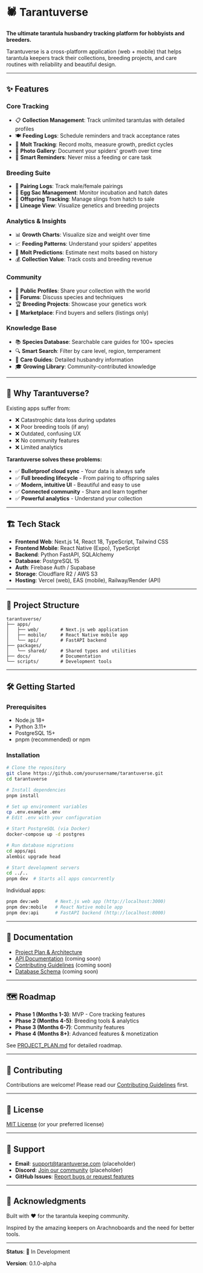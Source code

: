 # 🕷️ Tarantuverse

**The ultimate tarantula husbandry tracking platform for hobbyists and breeders.**

Tarantuverse is a cross-platform application (web + mobile) that helps tarantula keepers track their collections, breeding projects, and care routines with reliability and beautiful design.

---

## ✨ Features

### Core Tracking
- 📋 **Collection Management**: Track unlimited tarantulas with detailed profiles
- 🍽️ **Feeding Logs**: Schedule reminders and track acceptance rates
- 🦀 **Molt Tracking**: Record molts, measure growth, predict cycles
- 📸 **Photo Gallery**: Document your spiders' growth over time
- 🔔 **Smart Reminders**: Never miss a feeding or care task

### Breeding Suite
- 💑 **Pairing Logs**: Track male/female pairings
- 🥚 **Egg Sac Management**: Monitor incubation and hatch dates
- 👶 **Offspring Tracking**: Manage slings from hatch to sale
- 🌳 **Lineage View**: Visualize genetics and breeding projects

### Analytics & Insights
- 📊 **Growth Charts**: Visualize size and weight over time
- 📈 **Feeding Patterns**: Understand your spiders' appetites
- 🔮 **Molt Predictions**: Estimate next molts based on history
- 💰 **Collection Value**: Track costs and breeding revenue

### Community
- 👥 **Public Profiles**: Share your collection with the world
- 💬 **Forums**: Discuss species and techniques
- 🏆 **Breeding Projects**: Showcase your genetics work
- 🛒 **Marketplace**: Find buyers and sellers (listings only)

### Knowledge Base
- 📚 **Species Database**: Searchable care guides for 100+ species
- 🔍 **Smart Search**: Filter by care level, region, temperament
- 📖 **Care Guides**: Detailed husbandry information
- 🎓 **Growing Library**: Community-contributed knowledge

---

## 🚀 Why Tarantuverse?

Existing apps suffer from:
- ❌ Catastrophic data loss during updates
- ❌ Poor breeding tools (if any)
- ❌ Outdated, confusing UX
- ❌ No community features
- ❌ Limited analytics

**Tarantuverse solves these problems:**
- ✅ **Bulletproof cloud sync** - Your data is always safe
- ✅ **Full breeding lifecycle** - From pairing to offspring sales
- ✅ **Modern, intuitive UI** - Beautiful and easy to use
- ✅ **Connected community** - Share and learn together
- ✅ **Powerful analytics** - Understand your collection

---

## 🏗️ Tech Stack

- **Frontend Web**: Next.js 14, React 18, TypeScript, Tailwind CSS
- **Frontend Mobile**: React Native (Expo), TypeScript
- **Backend**: Python FastAPI, SQLAlchemy
- **Database**: PostgreSQL 15
- **Auth**: Firebase Auth / Supabase
- **Storage**: Cloudflare R2 / AWS S3
- **Hosting**: Vercel (web), EAS (mobile), Railway/Render (API)

---

## 📂 Project Structure

```
tarantuverse/
├── apps/
│   ├── web/        # Next.js web application
│   ├── mobile/     # React Native mobile app
│   └── api/        # FastAPI backend
├── packages/
│   └── shared/     # Shared types and utilities
├── docs/           # Documentation
└── scripts/        # Development tools
```

---

## 🛠️ Getting Started

### Prerequisites
- Node.js 18+
- Python 3.11+
- PostgreSQL 15+
- pnpm (recommended) or npm

### Installation

```bash
# Clone the repository
git clone https://github.com/yourusername/tarantuverse.git
cd tarantuverse

# Install dependencies
pnpm install

# Set up environment variables
cp .env.example .env
# Edit .env with your configuration

# Start PostgreSQL (via Docker)
docker-compose up -d postgres

# Run database migrations
cd apps/api
alembic upgrade head

# Start development servers
cd ../..
pnpm dev  # Starts all apps concurrently
```

Individual apps:
```bash
pnpm dev:web      # Next.js web app (http://localhost:3000)
pnpm dev:mobile   # React Native mobile app
pnpm dev:api      # FastAPI backend (http://localhost:8000)
```

---

## 📖 Documentation

- [Project Plan & Architecture](./PROJECT_PLAN.md)
- [API Documentation](./docs/api/README.md) (coming soon)
- [Contributing Guidelines](./CONTRIBUTING.md) (coming soon)
- [Database Schema](./docs/architecture/schema.md) (coming soon)

---

## 🗺️ Roadmap

- **Phase 1 (Months 1-3)**: MVP - Core tracking features
- **Phase 2 (Months 4-5)**: Breeding tools & analytics
- **Phase 3 (Months 6-7)**: Community features
- **Phase 4 (Months 8+)**: Advanced features & monetization

See [PROJECT_PLAN.md](./PROJECT_PLAN.md) for detailed roadmap.

---

## 🤝 Contributing

Contributions are welcome! Please read our [Contributing Guidelines](./CONTRIBUTING.md) first.

---

## 📄 License

[MIT License](./LICENSE) (or your preferred license)

---

## 💬 Support

- **Email**: support@tarantuverse.com (placeholder)
- **Discord**: [Join our community](https://discord.gg/tarantuverse) (placeholder)
- **GitHub Issues**: [Report bugs or request features](https://github.com/yourusername/tarantuverse/issues)

---

## 🙏 Acknowledgments

Built with ❤️ for the tarantula keeping community.

Inspired by the amazing keepers on Arachnoboards and the need for better tools.

---

**Status**: 🚧 In Development

**Version**: 0.1.0-alpha
